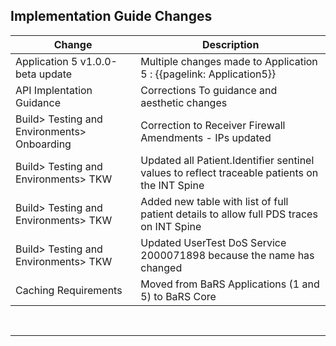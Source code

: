 <div class="bars-blg-expander">
<div class="bars-blg-expander-entry" id="v1.2.0">

## Implementation Guide Changes

| Change                                           | Description                                                                                              |
|--------------------------------------------------|----------------------------------------------------------------------------------------------------------|
| Application 5 v1.0.0-beta update                   |Multiple changes made to Application 5 : {{pagelink: Application5}}                                                           |
| API Implentation Guidance                        | Corrections To guidance and aesthetic changes                                                            |
| Build> Testing and Environments> Onboarding      | Correction to Receiver Firewall Amendments - IPs updated                                                 |
| Build> Testing and Environments> TKW             | Updated all Patient.Identifier sentinel values to reflect traceable patients on the INT Spine            |
| Build> Testing and Environments> TKW             | Added new table with list of full patient details to allow full PDS traces on INT Spine                  |
| Build> Testing and Environments> TKW             | Updated UserTest DoS Service 2000071898 because the name has changed                                     |
| Caching Requirements                             | Moved from BaRS Applications (1 and 5) to BaRS Core                                                      |

<p>
</div>
</div>
<br>
<hr>